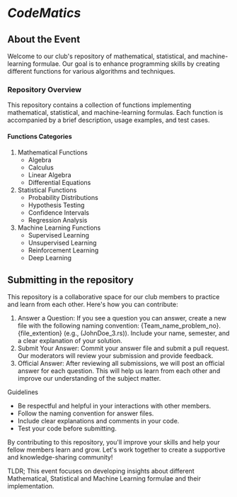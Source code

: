 # *_CodeMatics_*
## About  the Event

Welcome to our club's repository of mathematical, statistical, and machine-learning formulae. Our goal is to enhance programming skills by creating different functions for various algorithms and techniques.

### Repository Overview

This repository contains a collection of functions implementing mathematical, statistical, and machine-learning formulas. Each function is accompanied by a brief description, usage examples, and test cases.

#### Functions Categories


1. Mathematical Functions
    - Algebra
    - Calculus
    - Linear Algebra
    - Differential Equations
2. Statistical Functions
    - Probability Distributions
    - Hypothesis Testing
    - Confidence Intervals
    - Regression Analysis
3. Machine Learning Functions
    - Supervised Learning
    - Unsupervised Learning
    - Reinforcement Learning
    - Deep Learning

## Submitting in the repository
This repository is a collaborative space for our club members to practice and learn from each other. Here's how you can contribute:
1. Answer a Question: If you see a question you can answer, create a new file with the following naming convention: {Team_name_problem_no}.{file_extention}
(e.g., (JohnDoe_3.rs)). Include your name, semester, and a clear explanation of your solution.
2. Submit Your Answer: Commit your answer file and submit a pull request. Our moderators will review your submission and provide feedback.
3. Official Answer: After reviewing all submissions, we will post an official answer for each question. This will help us learn from each other and improve our understanding of the subject matter.

Guidelines

- Be respectful and helpful in your interactions with other members.
- Follow the naming convention for answer files.
- Include clear explanations and comments in your code.
- Test your code before submitting.

By contributing to this repository, you'll improve your skills and help your fellow members learn and grow. Let's work together to create a supportive and knowledge-sharing community!


TLDR; This event focuses on developing insights about different Mathematical, Statistical and Machine Learning formulae and their implementation.
